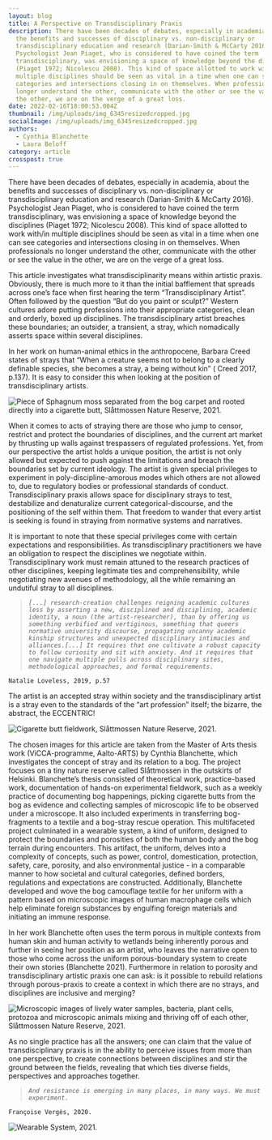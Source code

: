 ```yaml
---
layout: blog
title: A Perspective on Transdisciplinary Praxis
description: There have been decades of debates, especially in academia, about
  the benefits and successes of disciplinary vs. non-disciplinary or
  transdisciplinary education and research (Darian-Smith & McCarty 2016).
  Psychologist Jean Piaget, who is considered to have coined the term
  transdisciplinary, was envisioning a space of knowledge beyond the disciplines
  (Piaget 1972; Nicolescu 2008). This kind of space allotted to work with/in
  multiple disciplines should be seen as vital in a time when one can see
  categories and intersections closing in on themselves. When professionals no
  longer understand the other, communicate with the other or see the value in
  the other, we are on the verge of a great loss.
date: 2022-02-16T18:00:53.004Z
thumbnail: /img/uploads/img_6345resizedcropped.jpg
socialImage: /img/uploads/img_6345resizedcropped.jpg
authors:
  - Cynthia Blanchette
  - Laura Beloff
category: article
crosspost: true
---
```

There have been decades of debates, especially in academia, about the benefits and successes of disciplinary vs. non-disciplinary or transdisciplinary education and research (Darian-Smith & McCarty 2016). Psychologist Jean Piaget, who is considered to have coined the term transdisciplinary, was envisioning a space of knowledge beyond the disciplines (Piaget 1972; Nicolescu 2008). This kind of space allotted to work with/in multiple disciplines should be seen as vital in a time when one can see categories and intersections closing in on themselves. When professionals no longer understand the other, communicate with the other or see the value in the other, we are on the verge of a great loss.

This article investigates what transdisciplinarity means within artistic praxis. Obviously, there is much more to it than the initial bafflement that spreads across one’s face when first hearing the term “Transdisciplinary Artist”. Often followed by the question “But do you paint or sculpt?” Western cultures adore putting professions into their appropriate categories, clean and orderly, boxed up disciplines. The transdisciplinary artist breaches these boundaries; an outsider, a transient, a stray, which nomadically asserts space within several disciplines. 

In her work on human-animal ethics in the anthropocene, Barbara Creed states of strays that “When a creature seems not to belong to a clearly definable species, she becomes a stray, a being without kin” ( Creed 2017, p.137). It is easy to consider this when looking at the position of transdisciplinary artists.

![Piece of Sphagnum moss separated from the bog carpet and rooted directly into a cigarette butt, Slåttmossen Nature Reserve, 2021.](/img/uploads/yfoi1168-1-1-.jpeg "Piece of Sphagnum moss separated from the bog carpet and rooted directly into a cigarette butt, Slåttmossen Nature Reserve, 2021.")

When it comes to acts of straying there are those who jump to censor, restrict and protect the boundaries of disciplines, and the current art market by thrusting up walls against trespassers of regulated professions. Yet, from our perspective the artist holds a unique position, the artist is not only allowed but expected to push against the limitations and breach the boundaries set by current ideology. The artist is given special privileges to experiment in poly-discipline-amorous modes which others are not allowed to, due to regulatory bodies or professional standards of conduct. Transdisciplinary praxis allows space for disciplinary strays to test, destabilize and denaturalize current categorical-discourse, and the positioning of the self within them. That freedom to wander that every artist is seeking is found in straying from normative systems and narratives.

It is important to note that these special privileges come with certain expectations and responsibilities. As transdisciplinary practitioners we have an obligation to respect the disciplines we negotiate within. Transdisciplinary work must remain attuned to the research practices of other disciplines, keeping legitimate ties and comprehensibility, while negotiating new avenues of methodology, all the while remaining an undutiful stray to all disciplines.

> *`[...] research-creation challenges reigning academic cultures less by asserting a new, disciplined and disciplining, academic identity, a noun (the artist-researcher), than by offering us something verbified and vertiginous, something that queers normative university discourse, propagating uncanny academic kinship structures and unexpected disciplinary intimacies and alliances.[...] It requires that one cultivate a robust capacity to follow curiosity and sit with anxiety. And it requires that one navigate multiple pulls across disciplinary sites, methodological approaches, and formal requirements.`* 

`Natalie Loveless, 2019, p.57`

The artist is an accepted stray within society and the transdisciplinary artist is a stray even to the standards of the “art profession” itself; the bizarre, the abstract, the ECCENTRIC!  

![Cigarette butt fieldwork, Slåttmossen Nature Reserve, 2021.](/img/uploads/slattmossen-butts-2-2021.jpg "Cigarette butt fieldwork, Slåttmossen Nature Reserve, 2021.")

The chosen images for this article are taken from the Master of Arts thesis work (ViCCA-programme, Aalto-ARTS) by Cynthia Blanchette, which investigates the concept of stray and its relation to a bog. The project focuses on a tiny nature reserve called Slåttmossen in the outskirts of Helsinki. Blanchette’s thesis consisted of theoretical work, practice-based work, documentation of hands-on experimental fieldwork, such as a weekly practice of documenting bog happenings, picking cigarette butts from the bog as evidence and collecting samples of microscopic life to be observed under a microscope. It also included experiments in transferring bog-fragments to a textile and a bog-stray rescue operation. This multifaceted project culminated in a wearable system, a kind of uniform, designed to protect the boundaries and porosities of both the human body and the bog terrain during encounters. This artifact, the uniform, delves into a complexity of concepts, such as power, control, domestication, protection, safety, care, porosity, and also environmental justice - in a comparable manner to how societal and cultural categories, defined borders, regulations and expectations are constructed. Additionally, Blanchette developed and wove the bog camouflage textile for her uniform with a pattern based on microscopic images of human macrophage cells which help eliminate foreign substances by engulfing foreign materials and initiating an immune response. 

In her work Blanchette often uses the term porous in multiple contexts from human skin and human activity to wetlands being inherently porous and further in seeing her position as an artist, who leaves the narrative open to those who come across the uniform porous-boundary system to create their own stories (Blanchette 2021). Furthermore in relation to porosity and transdisciplinary artistic praxis one can ask: is it possible to rebuild relations through porous-praxis to create a context in which there are no strays, and disciplines are inclusive and merging?

![Microscopic images of lively water samples, bacteria, plant cells, protozoa and microscopic animals mixing and thriving off of each other, Slåttmossen Nature Reserve, 2021.](/img/uploads/slattmosen-biofilia-2-2021-1-.jpg "Microscopic images of lively water samples, bacteria, plant cells, protozoa and microscopic animals mixing and thriving off of each other, Slåttmossen Nature Reserve, 2021.")

As no single practice has all the answers; one can claim that the value of transdisciplinary praxis is in the ability to perceive issues from more than one perspective, to create connections between disciplines and stir the ground between the fields, revealing that which ties diverse fields, perspectives and approaches together.

> *`And resistance is emerging in many places, in many ways. We must experiment.`*

`Françoise Vergès, 2020.`

![Wearable System, 2021.](/img/uploads/img_6546resized.jpg "Wearable System, 2021.")